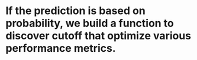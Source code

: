 # If the prediction is based on probability, we build a function to discover cutoff that optimize various performance metrics.